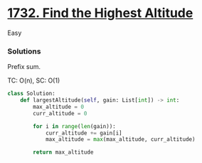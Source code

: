 # [1732. Find the Highest Altitude](https://leetcode.com/problems/find-the-highest-altitude/?envType=study-plan-v2&envId=leetcode-75)

Easy

### Solutions

Prefix sum.

TC: O(n), SC: O(1)

```python
class Solution:
    def largestAltitude(self, gain: List[int]) -> int:
        max_altitude = 0
        curr_altitude = 0

        for i in range(len(gain)):
            curr_altitude += gain[i] 
            max_altitude = max(max_altitude, curr_altitude)

        return max_altitude
```
